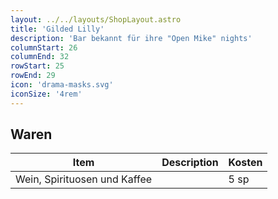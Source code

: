 ```yaml
---
layout: ../../layouts/ShopLayout.astro
title: 'Gilded Lilly'
description: 'Bar bekannt für ihre "Open Mike" nights'
columnStart: 26
columnEnd: 32
rowStart: 25
rowEnd: 29
icon: 'drama-masks.svg'
iconSize: '4rem'
---
```

## Waren
| Item                         | Description | Kosten |
|------------------------------|-------------|--------|
| Wein, Spirituosen und Kaffee |             | 5 sp   |

